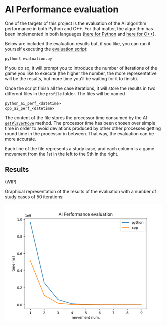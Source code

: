 # AI Performance evaluation

One of the targets of this project is the evaluation of the AI algorithm performance in both Python and C++. For that matter, the algorithm has been implemented in both languages ([here for Python](https://github.com/jologar/tac-tac-toe-ai/blob/master/ai.py#L33) and [here for C++](https://github.com/jologar/tac-tac-toe-ai/blob/master/fastai/fast_ai.cpp)).

Below are included the evaluation results but, if you like, you can run it yourself executing the [evaluation script](https://github.com/jologar/tac-tac-toe-ai/blob/master/evaluation.py):

```
python3 evaluation.py
```

If you do so, it will prompt you to introduce the number of iterations of the game you like to execute (the higher the number, the more representative will be the results, but more time you'll be waiting for it to finish).



Once the script finish all the case iterations, it will store the results in two different files in the `profile` folder. The files will be named
```
python_ai_perf_<datetime>
cpp_ai_perf_<datetime>
```
The content of the file stores the processor time consumed by the AI [`getPlayerMove`](https://github.com/jologar/tac-tac-toe-ai/blob/master/ai.py#L24) method. The processor time has been chosen over simple time in order to avoid deviations produced by other other processes getting round time in the processor in between. That way, the evaluation can be more accurate.

Each line of the file represents a study case, and each column is a game movement from the 1st in the left to the 9th in the right.

## Results

(WIP)

Graphical representation of the results of the evaluation with a number of study cases of 50 iterations:

![Evaluation Graph](./assets/evaluation-ttt.png)

